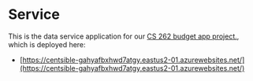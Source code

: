 # Service

This is the data service application for our [CS 262 budget app project.](https://github.com/calvin-cs262-Fall2024-TheATeam/Project), which is deployed here:

- [https://centsible-gahyafbxhwd7atgy.eastus2-01.azurewebsites.net/](https://centsible-gahyafbxhwd7atgy.eastus2-01.azurewebsites.net/)
